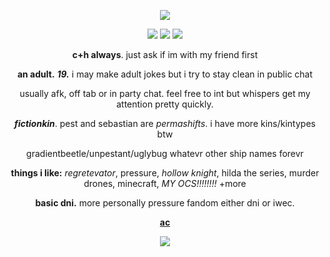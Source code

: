 <p align="center">
  <img src="https://i.postimg.cc/zGvC6Jsq/uuuuuhggggggg.jpg" />
</p>
<p align="center">
  <img src="https://i.postimg.cc/jqG6m0sf/agen.png" /> <img src="https://i.postimg.cc/GhGP1725/augh.png" /> <img src="https://i.postimg.cc/Gmjk44vP/achil.png" />
</p>

<div align="center">
  
**c+h always**. just ask if im with my friend first

**an adult.** ***19.*** i may make adult jokes but i try to stay clean in public chat

usually afk, off tab or in party chat. feel free to int but whispers get my attention pretty quickly.

***fictionkin***. pest and sebastian are *permashifts*. i have more kins/kintypes btw

gradientbeetle/unpestant/uglybug whatevr other ship names forevr

**things i like:** *regretevator*, pressure, *hollow knight*, hilda the series, murder drones, minecraft, *MY OCS!!!!!!!!* +more 

**basic dni.** more personally pressure fandom either dni or iwec. 

[**ac**](https://x.com/misteroldsport/status/1757747832986198515/photo/1)
</div>

<div align="center">

  ![](https://komarev.com/ghpvc/?username=rozzychill&color=b51f13&style=plastic&label=empty-pockets)
  
</div>
